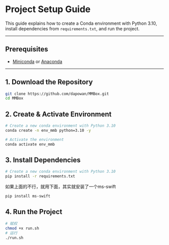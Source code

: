 # Project Setup Guide

This guide explains how to create a Conda environment with Python 3.10, install dependencies from `requirements.txt`, and run the project.

---

## Prerequisites

- [Miniconda](https://docs.conda.io/en/latest/miniconda.html) or [Anaconda](https://www.anaconda.com/)

---

## 1. Download the Repository

```bash
git clone https://github.com/dapowan/MMBox.git
cd MMBox

```

## 2. Create & Activate Environment

```bash
# Create a new conda environment with Python 3.10
conda create -n env_mmb python=3.10 -y

# Activate the environment
conda activate env_mmb

```
## 3. Install Dependencies

```bash
# Create a new conda environment with Python 3.10
pip install -r requirements.txt
```
如果上面的不行，就用下面，其实就安装了一个ms-swift
```bash
pip install ms-swift

```

## 4. Run the Project
```bash
# 赋权
chmod +x run.sh
# 运行
./run.sh
```
